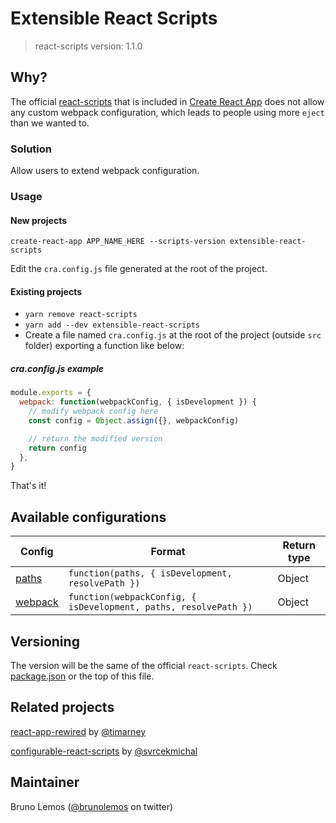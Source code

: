 # Extensible React Scripts
> react-scripts version: 1.1.0

## Why?

The official [react-scripts](https://github.com/facebookincubator/create-react-app/tree/master/packages/react-scripts)  that is included in [Create React App](https://github.com/facebookincubator/create-react-app) does not allow any custom webpack configuration, which leads to people using more `eject` than we wanted to.

### Solution

Allow users to extend webpack configuration.

### Usage

#### New projects

```shell
create-react-app APP_NAME_HERE --scripts-version extensible-react-scripts
```

Edit the `cra.config.js` file generated at the root of the project.

#### Existing projects

- `yarn remove react-scripts`
- `yarn add --dev extensible-react-scripts`
- Create a file named `cra.config.js` at the root of the project (outside `src` folder) exporting a function like below:



##### cra.config.js example

```js
module.exports = {
  webpack: function(webpackConfig, { isDevelopment }) {
    // modify webpack config here
    const config = Object.assign({}, webpackConfig)

    // return the modified version
    return config
  },
}
```

That's it!

## Available configurations

| Config | Format | Return type |
| ------ | ------ | ---- |
| [paths](config/paths.js#L52-L66)  | `function(paths, { isDevelopment, resolvePath })` | Object |
| [webpack](config/webpack.config.dev.js#L38)  | `function(webpackConfig, { isDevelopment, paths, resolvePath })` | Object |

## Versioning

The version will be the same of the official `react-scripts`. Check [package.json](package.json) or the top of this file.

## Related projects

[react-app-rewired](https://github.com/timarney/react-app-rewired) by [@timarney](https://github.com/timarney)

[configurable-react-scripts](https://github.com/svrcekmichal/configurable-react-scripts) by [@svrcekmichal](https://github.com/svrcekmichal)

## Maintainer

Bruno Lemos ([@brunolemos](https://twitter.com/brunolemos) on twitter)
